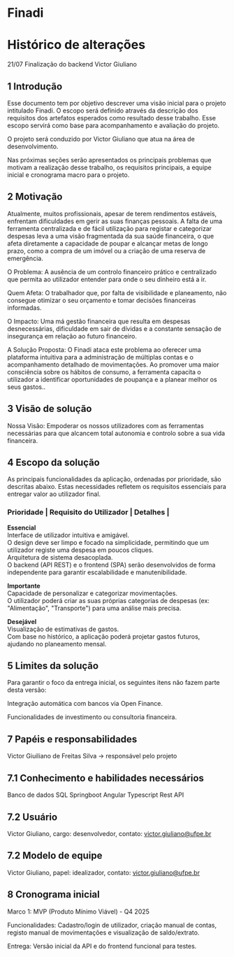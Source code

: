 # Finadi

# Histórico de alterações

21/07 Finalização do backend Victor Giuliano


## 1 Introdução
Esse documento tem por objetivo descrever uma visão inicial para o projeto intitulado Finadi. O escopo será definido através da descrição dos requisitos dos artefatos esperados como resultado desse trabalho. Esse escopo servirá como base para acompanhamento e avaliação do projeto.

O projeto será conduzido por Victor Giuliano que atua na área de desenvolvimento.

Nas próximas seções serão apresentados os principais problemas que motivam a
realização desse trabalho, os requisitos principais, a equipe inicial e cronograma macro para o
projeto.



## 2 Motivação

Atualmente, muitos profissionais, apesar de terem rendimentos estáveis, enfrentam dificuldades em gerir as suas finanças pessoais. A falta de uma ferramenta centralizada e de fácil utilização para registar e categorizar despesas leva a uma visão fragmentada da sua saúde financeira, o que afeta diretamente a capacidade de poupar e alcançar metas de longo prazo, como a compra de um imóvel ou a criação de uma reserva de emergência.

O Problema: A ausência de um controlo financeiro prático e centralizado que permita ao utilizador entender para onde o seu dinheiro está a ir.

Quem Afeta: O trabalhador que, por falta de visibilidade e planeamento, não consegue otimizar o seu orçamento e tomar decisões financeiras informadas.

O Impacto: Uma má gestão financeira que resulta em despesas desnecessárias, dificuldade em sair de dívidas e a constante sensação de insegurança em relação ao futuro financeiro.

A Solução Proposta: O Finadi ataca este problema ao oferecer uma plataforma intuitiva para a administração de múltiplas contas e o acompanhamento detalhado de movimentações. Ao promover uma maior consciência sobre os hábitos de consumo, a ferramenta capacita o utilizador a identificar oportunidades de poupança e a planear melhor os seus gastos..



## 3 Visão de solução
Nossa Visão: Empoderar os nossos utilizadores com as ferramentas necessárias para que alcancem total autonomia e controlo sobre a sua vida financeira.

## 4 Escopo da solução
As principais funcionalidades da aplicação, ordenadas por prioridade, são descritas abaixo. Estas necessidades refletem os requisitos essenciais para entregar valor ao utilizador final.

### Prioridade | Requisito do Utilizador | Detalhes | 

**Essencial**  
Interface de utilizador intuitiva e amigável.  
O design deve ser limpo e focado na simplicidade, permitindo que um utilizador registe uma despesa em poucos cliques.  
Arquitetura de sistema desacoplada.   
O backend (API REST) e o frontend (SPA) serão desenvolvidos de forma independente para garantir escalabilidade e manutenibilidade.  

**Importante**   
Capacidade de personalizar e categorizar movimentações.   
O utilizador poderá criar as suas próprias categorias de despesas (ex: "Alimentação", "Transporte") para uma análise mais precisa.   
  

**Desejável**   
Visualização de estimativas de gastos.  
Com base no histórico, a aplicação poderá projetar gastos futuros, ajudando no planeamento mensal.

## 5 Limites da solução
Para garantir o foco da entrega inicial, os seguintes itens não fazem parte desta versão:

Integração automática com bancos via Open Finance.

Funcionalidades de investimento ou consultoria financeira.


## 7 Papéis e responsabilidades
Victor Giuiliano de Freitas Silva -> responsável pelo projeto

## 7.1 Conhecimento e habilidades necessários
Banco de dados SQL
Springboot
Angular
Typescript
Rest API

## 7.2 Usuário
Victor Giuliano, cargo: desenvolvedor, contato: victor.giuliano@ufpe.br

## 7.2 Modelo de equipe
Victor Giuliano, papel: idealizador, contato: victor.giuliano@ufpe.br

## 8 Cronograma inicial
Marco 1: MVP (Produto Mínimo Viável) - Q4 2025

Funcionalidades: Cadastro/login de utilizador, criação manual de contas, registo manual de movimentações e visualização de saldo/extrato.

Entrega: Versão inicial da API e do frontend funcional para testes.





